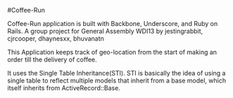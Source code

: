 #Coffee-Run

Coffee-Run application is built with Backbone, Underscore, and Ruby on Rails. A group project for General Assembly WDI13 by
jestingrabbit, cjrcooper, dhaynesxx, bhuvanatn

This Application keeps track of geo-location from the start of making an order till the delivery of coffee.

It uses the Single Table Inheritance(STI). STI is basically the idea of using a single table 
to reflect multiple models that inherit from a base model, which itself inherits from ActiveRecord::Base.


